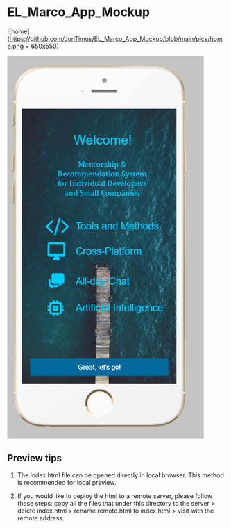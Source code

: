# EL_Marco_App_Mockup

![home](https://github.com/JonTimus/EL_Marco_App_Mockup/blob/main/pics/home.png = 650x550)

![welcome](https://github.com/JonTimus/EL_Marco_App_Mockup/blob/main/pics/welcome.png?raw=false)

## Preview tips

1. The index.html file can be opened directly in local browser. This method is recommended for local preview.

2. If you would like to deploy the html to a remote server, please follow these steps: copy all the files that under this directory to the server > delete index.html > rename remote.html to index.html > visit with the remote address.

